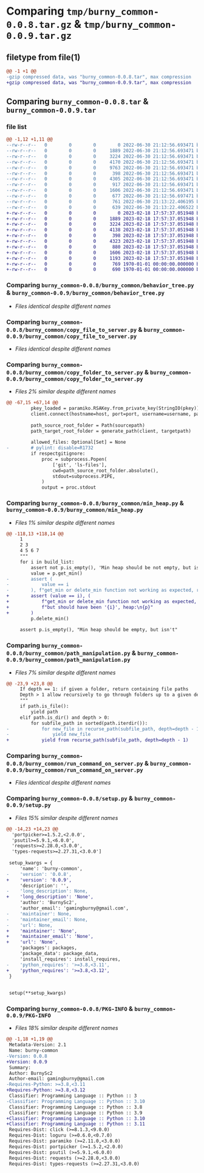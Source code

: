 # Comparing `tmp/burny_common-0.0.8.tar.gz` & `tmp/burny_common-0.0.9.tar.gz`

## filetype from file(1)

```diff
@@ -1 +1 @@
-gzip compressed data, was "burny_common-0.0.8.tar", max compression
+gzip compressed data, was "burny_common-0.0.9.tar", max compression
```

## Comparing `burny_common-0.0.8.tar` & `burny_common-0.0.9.tar`

### file list

```diff
@@ -1,12 +1,11 @@
--rw-r--r--   0        0        0        0 2022-06-30 21:12:56.693471 burny_common-0.0.8/burny_common/__init__.py
--rw-r--r--   0        0        0     1889 2022-06-30 21:12:56.693471 burny_common-0.0.8/burny_common/behavior_tree.py
--rw-r--r--   0        0        0     3224 2022-06-30 21:12:56.693471 burny_common-0.0.8/burny_common/copy_file_to_server.py
--rw-r--r--   0        0        0     4170 2022-06-30 21:12:56.693471 burny_common-0.0.8/burny_common/copy_folder_to_server.py
--rw-r--r--   0        0        0     9763 2022-06-30 21:12:56.693471 burny_common-0.0.8/burny_common/integration_test_helper.py
--rw-r--r--   0        0        0      398 2022-06-30 21:12:56.693471 burny_common-0.0.8/burny_common/measure_time.py
--rw-r--r--   0        0        0     4305 2022-06-30 21:12:56.693471 burny_common-0.0.8/burny_common/min_heap.py
--rw-r--r--   0        0        0      917 2022-06-30 21:12:56.693471 burny_common-0.0.8/burny_common/path_manipulation.py
--rw-r--r--   0        0        0     1606 2022-06-30 21:12:56.693471 burny_common-0.0.8/burny_common/run_command_on_server.py
--rw-r--r--   0        0        0      677 2022-06-30 21:12:56.697471 burny_common-0.0.8/pyproject.toml
--rw-r--r--   0        0        0      761 2022-06-30 21:13:22.406195 burny_common-0.0.8/setup.py
--rw-r--r--   0        0        0      639 2022-06-30 21:13:22.406522 burny_common-0.0.8/PKG-INFO
+-rw-r--r--   0        0        0        0 2023-02-18 17:57:37.051948 burny_common-0.0.9/burny_common/__init__.py
+-rw-r--r--   0        0        0     1889 2023-02-18 17:57:37.051948 burny_common-0.0.9/burny_common/behavior_tree.py
+-rw-r--r--   0        0        0     3224 2023-02-18 17:57:37.051948 burny_common-0.0.9/burny_common/copy_file_to_server.py
+-rw-r--r--   0        0        0     4138 2023-02-18 17:57:37.051948 burny_common-0.0.9/burny_common/copy_folder_to_server.py
+-rw-r--r--   0        0        0      398 2023-02-18 17:57:37.051948 burny_common-0.0.9/burny_common/measure_time.py
+-rw-r--r--   0        0        0     4323 2023-02-18 17:57:37.051948 burny_common-0.0.9/burny_common/min_heap.py
+-rw-r--r--   0        0        0      880 2023-02-18 17:57:37.051948 burny_common-0.0.9/burny_common/path_manipulation.py
+-rw-r--r--   0        0        0     1606 2023-02-18 17:57:37.051948 burny_common-0.0.9/burny_common/run_command_on_server.py
+-rw-r--r--   0        0        0     1193 2023-02-18 17:57:37.051948 burny_common-0.0.9/pyproject.toml
+-rw-r--r--   0        0        0      769 1970-01-01 00:00:00.000000 burny_common-0.0.9/setup.py
+-rw-r--r--   0        0        0      690 1970-01-01 00:00:00.000000 burny_common-0.0.9/PKG-INFO
```

### Comparing `burny_common-0.0.8/burny_common/behavior_tree.py` & `burny_common-0.0.9/burny_common/behavior_tree.py`

 * *Files identical despite different names*

### Comparing `burny_common-0.0.8/burny_common/copy_file_to_server.py` & `burny_common-0.0.9/burny_common/copy_file_to_server.py`

 * *Files identical despite different names*

### Comparing `burny_common-0.0.8/burny_common/copy_folder_to_server.py` & `burny_common-0.0.9/burny_common/copy_folder_to_server.py`

 * *Files 2% similar despite different names*

```diff
@@ -67,15 +67,14 @@
         pkey_loaded = paramiko.RSAKey.from_private_key(StringIO(pkey))
         client.connect(hostname=host, port=port, username=username, password=password, pkey=pkey_loaded)
 
         path_source_root_folder = Path(sourcepath)
         path_target_root_folder = generate_path(client, targetpath)
 
         allowed_files: Optional[Set] = None
-        # pylint: disable=R1732
         if respectgitignore:
             proc = subprocess.Popen(
                 ['git', 'ls-files'],
                 cwd=path_source_root_folder.absolute(),
                 stdout=subprocess.PIPE,
             )
             output = proc.stdout
```

### Comparing `burny_common-0.0.8/burny_common/min_heap.py` & `burny_common-0.0.9/burny_common/min_heap.py`

 * *Files 1% similar despite different names*

```diff
@@ -118,13 +118,14 @@
     1
     2 3
     4 5 6 7
     """
     for i in build_list:
         assert not p.is_empty(), 'Min heap should be not empty, but is returned to be empty'
         value = p.get_min()
-        assert (
-            value == i
-        ), f"get_min or delete_min function not working as expected, received value '{value}' but should have been '{i}', heap:\n{p}"
+        assert (value == i), (
+            f"get_min or delete_min function not working as expected, received value '{value}' "
+            f"but should have been '{i}', heap:\n{p}"
+        )
         p.delete_min()
 
     assert p.is_empty(), "Min heap should be empty, but isn't"
```

### Comparing `burny_common-0.0.8/burny_common/path_manipulation.py` & `burny_common-0.0.9/burny_common/path_manipulation.py`

 * *Files 7% similar despite different names*

```diff
@@ -23,9 +23,8 @@
     If depth == 1: if given a folder, return containing file paths
     Depth > 1 allow recursively to go through folders up to a given depth
     """
     if path.is_file():
         yield path
     elif path.is_dir() and depth > 0:
         for subfile_path in sorted(path.iterdir()):
-            for new_file in recurse_path(subfile_path, depth=depth - 1):
-                yield new_file
+            yield from recurse_path(subfile_path, depth=depth - 1)
```

### Comparing `burny_common-0.0.8/burny_common/run_command_on_server.py` & `burny_common-0.0.9/burny_common/run_command_on_server.py`

 * *Files identical despite different names*

### Comparing `burny_common-0.0.8/setup.py` & `burny_common-0.0.9/setup.py`

 * *Files 15% similar despite different names*

```diff
@@ -14,23 +14,23 @@
  'portpicker>=1.5.2,<2.0.0',
  'psutil>=5.9.1,<6.0.0',
  'requests>=2.28.0,<3.0.0',
  'types-requests>=2.27.31,<3.0.0']
 
 setup_kwargs = {
     'name': 'burny-common',
-    'version': '0.0.8',
+    'version': '0.0.9',
     'description': '',
-    'long_description': None,
+    'long_description': 'None',
     'author': 'BurnySc2',
     'author_email': 'gamingburny@gmail.com',
-    'maintainer': None,
-    'maintainer_email': None,
-    'url': None,
+    'maintainer': 'None',
+    'maintainer_email': 'None',
+    'url': 'None',
     'packages': packages,
     'package_data': package_data,
     'install_requires': install_requires,
-    'python_requires': '>=3.8,<3.11',
+    'python_requires': '>=3.8,<3.12',
 }
 
 
 setup(**setup_kwargs)
```

### Comparing `burny_common-0.0.8/PKG-INFO` & `burny_common-0.0.9/PKG-INFO`

 * *Files 18% similar despite different names*

```diff
@@ -1,18 +1,19 @@
 Metadata-Version: 2.1
 Name: burny-common
-Version: 0.0.8
+Version: 0.0.9
 Summary: 
 Author: BurnySc2
 Author-email: gamingburny@gmail.com
-Requires-Python: >=3.8,<3.11
+Requires-Python: >=3.8,<3.12
 Classifier: Programming Language :: Python :: 3
-Classifier: Programming Language :: Python :: 3.10
 Classifier: Programming Language :: Python :: 3.8
 Classifier: Programming Language :: Python :: 3.9
+Classifier: Programming Language :: Python :: 3.10
+Classifier: Programming Language :: Python :: 3.11
 Requires-Dist: click (>=8.1.3,<9.0.0)
 Requires-Dist: loguru (>=0.6.0,<0.7.0)
 Requires-Dist: paramiko (>=2.11.0,<3.0.0)
 Requires-Dist: portpicker (>=1.5.2,<2.0.0)
 Requires-Dist: psutil (>=5.9.1,<6.0.0)
 Requires-Dist: requests (>=2.28.0,<3.0.0)
 Requires-Dist: types-requests (>=2.27.31,<3.0.0)
```

